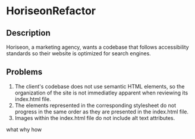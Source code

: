 # HoriseonRefactor
## Description
Horiseon, a marketing agency, wants a codebase that follows accessibility standards so their website is optimized for search engines. 

## Problems
1. The client's codebase does not use semantic HTML elements, so the organization of the site is not immediatley apparent when reviewing its index.html file. 
2. The elements represented in the corresponding stylesheet do not progress in the same order as they are presented in the index.html file. 
3. Images within the index.html file do not include alt text attributes.  

what
why
how
